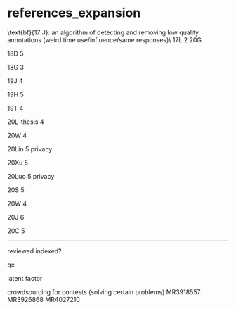 # references_expansion
\text{bf}{17 J}: an algorithm of detecting and removing low quality annotations (weird time use/influence/same responses)\\
17L 2 20G

18D 5

18G 3

19J 4

19H 5

19T 4

20L-thesis 4

20W 4

20Lin 5 privacy

20Xu 5

20Luo 5 privacy

20S 5

20W 4

20J 6

20C 5

-----

reviewed indexed?

qc

latent factor

crowdsourcing for contests (solving  certain problems) MR3918557 MR3926868 MR4027210
